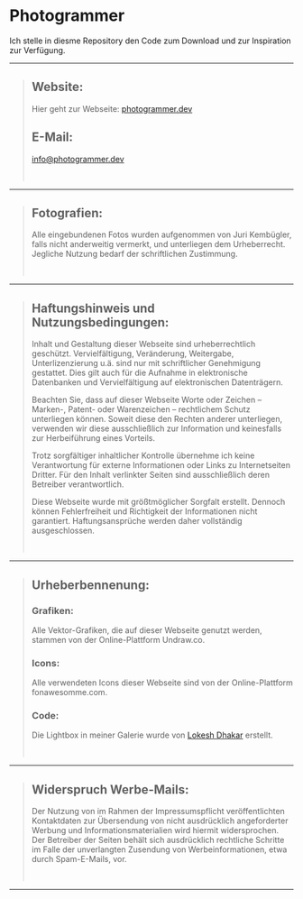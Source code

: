# Photogrammer
Ich stelle in diesme Repository den Code zum Download und zur Inspiration zur Verfügung.
___
> ## Website:
> Hier geht zur Webseite: [photogrammer.dev](https://photogrammer.dev)
>
> ## E-Mail:
>
>   <info@photogrammer.dev>
> 
> &nbsp;
___
> ## Fotografien:
> Alle eingebundenen Fotos wurden aufgenommen von Juri Kembügler, falls nicht anderweitig vermerkt, und unterliegen dem Urheberrecht. Jegliche Nutzung bedarf der schriftlichen Zustimmung.
> 
> &nbsp;
___
> ## Haftungshinweis und Nutzungsbedingungen:
> Inhalt und Gestaltung dieser Webseite sind urheberrechtlich geschützt. Vervielfältigung, Veränderung, Weitergabe, Unterlizenzierung u.ä. sind nur mit schriftlicher Genehmigung gestattet. Dies gilt auch für die Aufnahme in elektronische Datenbanken und Vervielfältigung auf elektronischen Datenträgern.
> 
>Beachten Sie, dass auf dieser Webseite Worte oder Zeichen – Marken-, Patent- oder Warenzeichen – rechtlichem Schutz unterliegen können. Soweit diese den Rechten anderer unterliegen, verwenden wir diese ausschließlich zur Information und keinesfalls zur Herbeiführung eines Vorteils.
>
> Trotz sorgfältiger inhaltlicher Kontrolle übernehme ich keine Verantwortung für externe Informationen oder Links zu Internetseiten Dritter. Für den Inhalt verlinkter Seiten sind ausschließlich deren Betreiber verantwortlich.
>
>Diese Webseite wurde mit größtmöglicher Sorgfalt erstellt. Dennoch können Fehlerfreiheit und Richtigkeit der Informationen nicht garantiert. Haftungsansprüche werden daher vollständig ausgeschlossen.
>
> &nbsp;
___
> ## Urheberbennenung:
> ### Grafiken:
> Alle Vektor-Grafiken, die auf dieser Webseite genutzt werden, stammen von der Online-Plattform Undraw.co.
>
> ### Icons:
> Alle verwendeten Icons dieser Webseite sind von der Online-Plattform fonawesomme.com.
>
> ### Code:
> Die Lightbox in meiner Galerie wurde von [Lokesh Dhakar](https://lokeshdhakar.com/projects/lightbox2/) erstellt.
>
> &nbsp;
___
> ## Widerspruch Werbe-Mails:
> Der Nutzung von im Rahmen der Impressumspflicht veröffentlichten Kontaktdaten zur Übersendung von nicht ausdrücklich angeforderter Werbung und Informationsmaterialien wird hiermit widersprochen. Der Betreiber der Seiten behält sich ausdrücklich rechtliche Schritte im Falle der unverlangten Zusendung von Werbeinformationen, etwa durch Spam-E-Mails, vor.
>
> &nbsp;
___